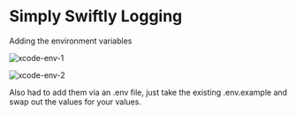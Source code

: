 # Simply Swiftly Logging

Adding the environment variables 

![xcode-env-1](https://github.com/user-attachments/assets/1c888b4b-fcbf-4315-a71a-fd7d0353587b)

![xcode-env-2](https://github.com/user-attachments/assets/8ace4ab9-1752-4214-b922-748d763515ee)

Also had to add them via an .env file, just take the existing .env.example and swap out the values for your values.
